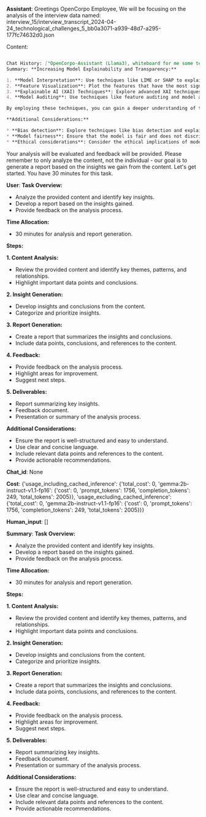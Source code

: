 **Assistant**: Greetings OpenCorpo Employee, We will be focusing on the analysis of the interview data named: interview_15/interview_transcript_2024-04-24_technological_challenges_5_bb0a3071-a939-48d7-a295-177fc74632d0.json 


 Content: 

 ```md

 Chat History: ["OpenCorpo-Assistant (Llama3), whiteboard for me some technological challenges. Propose a solution for AI integration in business. I will evaluate your answers and give my feedback, then propose a problem to you. You will answer and I will evaluate. Let's now begin. You have 30 minutes.", "Sounds great! I'm ready to assist you with identifying technological challenges and suggesting solutions for AI integration in business within the next 30 minutes. Please provide me with any relevant details about the challenges you'd like to address and the specific goals you're aiming to achieve through AI integration.", "Excellent attitude!\n\nI've got a challenge for you:\n\n**Challenge:** A large e-commerce company is struggling to accurately predict customer churn rates using their existing data analysis tools. They have a vast amount of customer data, including purchase history, browsing behavior, and demographics, but are unable to pinpoint the key factors that lead to customers abandoning their accounts.\n\n**Goals:**\n\n1. **Improve Predictive Accuracy:** Develop an AI-powered predictive model that can accurately identify customers at risk of churning within the next 30 days.\n2. **Enhance Customer Insights:** Provide actionable insights on customer behavior and preferences to inform targeted marketing campaigns and retention strategies.\n3. **Streamline Data Analysis:** Automate data analysis and visualization processes to reduce manual effort and increase efficiency.\n\n**Additional Context:**\n\n* The company has a large dataset (~10 million customers) with multiple attributes (e.g., purchase history, demographics, browsing behavior).\n* They are currently using traditional statistical models for churn prediction, which have limited accuracy.\n* The company wants to leverage AI and machine learning techniques to improve predictive accuracy and gain deeper customer insights.\n\nNow it's your turn! What solution would you propose to address this challenge?", "## Solution 1: Feature Engineering and Data Transformation\n\n**Step 1:** Identify and extract relevant features from the data that are strongly correlated with churn. These features could include:\n\n* Purchase frequency and amount\n* Average order value\n* Website browsing behavior (e.g., pages visited, time spent on site)\n* Demographic data like age, location, and income\n* Behavioral features like email open rates and social media engagement\n\n**Step 2:** Transform the extracted features into a format suitable for machine learning models. This may involve scaling and normalization to ensure all features have equal weight in the model.\n\n**Step 3:** Train and evaluate different machine learning algorithms (e.g., logistic regression, decision trees, random forest) on the transformed data. Choose the model with the highest accuracy and performance metrics.\n\n**Step 4:** Fine-tune the chosen model by adjusting hyperparameters and exploring different feature combinations.\n\n**Benefits:**\n\n* This solution is effective for identifying key churn risk factors and prioritizing features.\n* It leverages both quantitative and qualitative data for comprehensive customer analysis.\n* It involves a scalable approach that can be readily implemented with existing data tools.\n\n## Solution 2: Explainable AI (XAI) Techniques\n\n**Step 1:** Utilize XAI techniques to understand how different features impact the model's predictions. This allows you to identify hidden patterns and gain insights into customer behavior.\n\n**Step 2:** Choose XAI methods that provide interpretable results, such as decision trees or LIME regression. These methods explain how the model makes predictions based on individual feature values.\n\n**Benefits:**\n\n* XAI sheds light on the model's internal workings, enabling better understanding of customer churn factors.\n* It empowers stakeholders to make informed decisions by explaining the reasoning behind AI predictions.\n* This solution is particularly useful when transparency and trust are important considerations for the business.\n\n## Which Solution would you recommend?\n\nBoth solutions can achieve the goals of improving churn prediction accuracy and gaining deeper customer insights. However, **Solution 1 might be preferred if the priority is on scalability, performance, and ease of implementation.** It's also a good option if you have limited expertise in machine learning and want a straightforward solution.\n\n**Solution 2 might be preferred if the focus is on understanding the model's decision-making process and building trust with stakeholders.** It offers greater interpretability and enables stakeholders to make informed decisions based on the model's reasoning.\n\nUltimately, the best choice depends on your specific needs, resources, and project priorities.", "Excellent solutions!\n\nI'm impressed by the depth of thought you've put into addressing this challenge. Both solutions are well-structured and provide clear steps for implementation.\n\n**For this challenge, I would recommend a combination of both solutions!**\n\n* By implementing **Solution 1: Feature Engineering and Data Transformation**, you can create a robust predictive model that accurately identifies customers at risk of churning.\n* Meanwhile, incorporating **Solution 2: Explainable AI (XAI) Techniques** can provide valuable insights into the model's decision-making process, enabling stakeholders to make informed decisions.\n\nThis hybrid approach will not only improve churn prediction accuracy but also increase transparency and trust in the AI-driven solution. By combining these two solutions, you'll be able to:\n\n1. Leverage machine learning algorithms for predictive modeling\n2. Gain a deeper understanding of customer behavior and preferences\n3. Develop actionable insights for targeted marketing campaigns and retention strategies\n\n**Next Step:** I'd like to simulate a scenario where the e-commerce company has implemented both solutions. How would you propose evaluating the effectiveness of these solutions, and what metrics or KPIs would you use to measure their success?\n\nPlease provide your thoughts!", "**Evaluation Metrics and KPIs for Success:**\n\n* **Churn rate reduction**: Percentage of customers who churn in the next 30 days.\n* **Accuracy of churn predictions**: How well does the model identify customers at risk of churning?\n* **Model explainability**: How well do the chosen XAI methods explain the model's predictions?\n* **Customer satisfaction metrics**: Surveys or feedback on customer satisfaction with the targeted marketing campaigns and retention strategies.\n* **Return on investment (ROI)**: The ratio of the benefits gained from improved churn prediction to the costs of building and maintaining the AI solution.\n\nBy tracking these metrics, you can make informed decisions about the effectiveness of both solutions and make adjustments as needed to achieve your desired goals.", "Excellent choices!\nYou've identified a comprehensive set of evaluation metrics and KPIs that will help measure the success of the combined feature engineering and XAI-based AI solution.\n\n**I particularly like the inclusion of customer satisfaction metrics**. By tracking feedback from customers, you can ensure that the targeted marketing campaigns and retention strategies are effective in improving customer engagement and reducing churn.\n*The ROI metric is also crucial**. It will help the business stakeholders understand the financial impact of the AI solution and make informed decisions about its continued use.\n\nBy regularly monitoring these metrics, you'll be able to:\n1. Fine-tune the model by adjusting hyperparameters or exploring different feature combinations\n2. Identify areas for improvement in customer satisfaction and adjust targeted marketing campaigns accordingly\n3. Demonstrate the value of the AI solution to business stakeholders and make a case for continued investment\n\n**Next Step:** Let's assume that after implementing both solutions, you notice a significant reduction in churn rate and an increase in customer satisfaction. However, you also observe some issues with data quality and missing values in certain features.\n\n*How would you propose addressing these data quality issues?*\nPlease provide your thoughts!", '**Addressing Data Quality Issues:**\n\n1. **Data Cleaning and Feature Engineering**: Cleanse data by identifying and correcting data errors, inconsistencies, and missing values. Explore techniques like data imputation and feature scaling to address these issues.\n2. **Feature Selection**: Identify and prioritize features that have the most significant impact on churn. Use feature importance scores or correlation analysis to guide feature selection.\n3. **Data Transformation**: Transform the data into a more suitable format for specific algorithms. This may involve feature normalization, encoding categorical variables, or one-hot encoding.\n4. **Feature Sampling**: If there are a large number of features, consider sampling a representative subset of features to reduce computational costs and improve model performance.\n\nBy addressing these data quality issues, you can ensure that the AI model is trained with high-quality data, leading to improved accuracy andgeneralizability.', "Excellent approach! \nYou've outlined a step-by-step plan for addressing data quality issues, ensuring that the AI model is trained on reliable and accurate data.\n\n**I particularly like the emphasis on feature selection**. By identifying the most important features, you can reduce dimensionality, improve model performance, and avoid overfitting.\n*The suggestion to sample a representative subset of features is also crucial**. This can help alleviate computational costs and improve model generalizability.\n*Data transformation techniques are essential for ensuring that data is in a suitable format for specific algorithms**. By normalizing or encoding categorical variables, you can improve the interpretability and performance of the AI model.\n\nBy implementing these steps, you'll be able to:\n\n1. Improve data accuracy and reliability\n2. Enhance feature importance and relevance\n3. Reduce computational costs and improve model performance\n4. Increase the overall robustness and generalizability of the AI solution\n\n**Next Step:** Let's assume that after addressing the data quality issues, you've re-trained the AI model using the cleaned and transformed data. However, you're now facing a new challenge: **model explainability**.\n\n*How would you propose increasing model explainability and transparency?*\n\nPlease provide your thoughts!", "**Increasing Model Explainability and Transparency:**\n\n1. **Model Interpretation**: Use techniques like LIME or SHAP to explain how the model makes predictions for a given set of features.\n2. **Feature Visualization**: Plot the features that have the most significant impact on churn. This can help identify patterns and relationships in the data.\n3. **Explainable AI (XAI) Techniques**: Explore advanced XAI techniques like SHAP, MICE, or Explainer. These techniques can provide more detailed insights into the model's predictions and help uncover hidden relationships in the data.\n4. **Model Auditing**: Use techniques like feature auditing and model auditing to assess the model's behavior and identify potential biases.\n\nBy employing these techniques, you can gain a deeper understanding of the AI model's decision-making process and improve its explainability and transparency.\n\n**Additional Considerations:**\n\n* **Bias detection**: Explore techniques like bias detection and explainability to identify potential biases in the model.\n* **Model fairness**: Ensure that the model is fair and does not discriminate against specific groups of data.\n* **Ethical considerations**: Consider the ethical implications of model explainability and transparency, such as the potential for misuse or discrimination."] 
 Summary: **Increasing Model Explainability and Transparency:**

1. **Model Interpretation**: Use techniques like LIME or SHAP to explain how the model makes predictions for a given set of features.
2. **Feature Visualization**: Plot the features that have the most significant impact on churn. This can help identify patterns and relationships in the data.
3. **Explainable AI (XAI) Techniques**: Explore advanced XAI techniques like SHAP, MICE, or Explainer. These techniques can provide more detailed insights into the model's predictions and help uncover hidden relationships in the data.
4. **Model Auditing**: Use techniques like feature auditing and model auditing to assess the model's behavior and identify potential biases.

By employing these techniques, you can gain a deeper understanding of the AI model's decision-making process and improve its explainability and transparency.

**Additional Considerations:**

* **Bias detection**: Explore techniques like bias detection and explainability to identify potential biases in the model.
* **Model fairness**: Ensure that the model is fair and does not discriminate against specific groups of data.
* **Ethical considerations**: Consider the ethical implications of model explainability and transparency, such as the potential for misuse or discrimination. 
``` 


 Your analysis will be evaluated and feedback will be provided. Please remember to only analyze the content, not the individual - our goal is to generate a report based on the insights we gain from the content. Let's get started. You have 30 minutes for this task.

**User**: **Task Overview:**

- Analyze the provided content and identify key insights.
- Develop a report based on the insights gained.
- Provide feedback on the analysis process.

**Time Allocation:**

- 30 minutes for analysis and report generation.

**Steps:**

**1. Content Analysis:**

- Review the provided content and identify key themes, patterns, and relationships.
- Highlight important data points and conclusions.

**2. Insight Generation:**

- Develop insights and conclusions from the content.
- Categorize and prioritize insights.

**3. Report Generation:**

- Create a report that summarizes the insights and conclusions.
- Include data points, conclusions, and references to the content.

**4. Feedback:**

- Provide feedback on the analysis process.
- Highlight areas for improvement.
- Suggest next steps.

**5. Deliverables:**

- Report summarizing key insights.
- Feedback document.
- Presentation or summary of the analysis process.

**Additional Considerations:**

- Ensure the report is well-structured and easy to understand.
- Use clear and concise language.
- Include relevant data points and references to the content.
- Provide actionable recommendations.

**Chat_id**: None

**Cost**: {'usage_including_cached_inference': {'total_cost': 0, 'gemma:2b-instruct-v1.1-fp16': {'cost': 0, 'prompt_tokens': 1756, 'completion_tokens': 249, 'total_tokens': 2005}}, 'usage_excluding_cached_inference': {'total_cost': 0, 'gemma:2b-instruct-v1.1-fp16': {'cost': 0, 'prompt_tokens': 1756, 'completion_tokens': 249, 'total_tokens': 2005}}}

**Human_input**: []

**Summary**: **Task Overview:**

- Analyze the provided content and identify key insights.
- Develop a report based on the insights gained.
- Provide feedback on the analysis process.

**Time Allocation:**

- 30 minutes for analysis and report generation.

**Steps:**

**1. Content Analysis:**

- Review the provided content and identify key themes, patterns, and relationships.
- Highlight important data points and conclusions.

**2. Insight Generation:**

- Develop insights and conclusions from the content.
- Categorize and prioritize insights.

**3. Report Generation:**

- Create a report that summarizes the insights and conclusions.
- Include data points, conclusions, and references to the content.

**4. Feedback:**

- Provide feedback on the analysis process.
- Highlight areas for improvement.
- Suggest next steps.

**5. Deliverables:**

- Report summarizing key insights.
- Feedback document.
- Presentation or summary of the analysis process.

**Additional Considerations:**

- Ensure the report is well-structured and easy to understand.
- Use clear and concise language.
- Include relevant data points and references to the content.
- Provide actionable recommendations.

